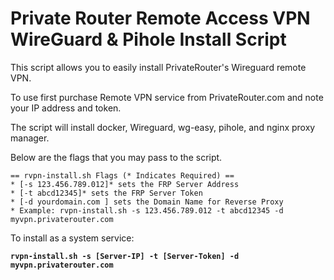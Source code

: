 # Private Router Remote Access VPN WireGuard & Pihole Install Script

This script allows you to easily install PrivateRouter's Wireguard remote VPN.

To use first purchase Remote VPN service from PrivateRouter.com and note your IP address and token.

The script will install docker, Wireguard, wg-easy, pihole, and nginx proxy manager.

Below are the flags that you may pass to the script.

```
== rvpn-install.sh Flags (* Indicates Required) ==
* [-s 123.456.789.012]* sets the FRP Server Address
* [-t abcd12345]* sets the FRP Server Token
* [-d yourdomain.com ] sets the Domain Name for Reverse Proxy
* Example: rvpn-install.sh -s 123.456.789.012 -t abcd12345 -d myvpn.privaterouter.com
```

To install as a system service:

**`rvpn-install.sh -s [Server-IP] -t [Server-Token] -d myvpn.privaterouter.com`**



